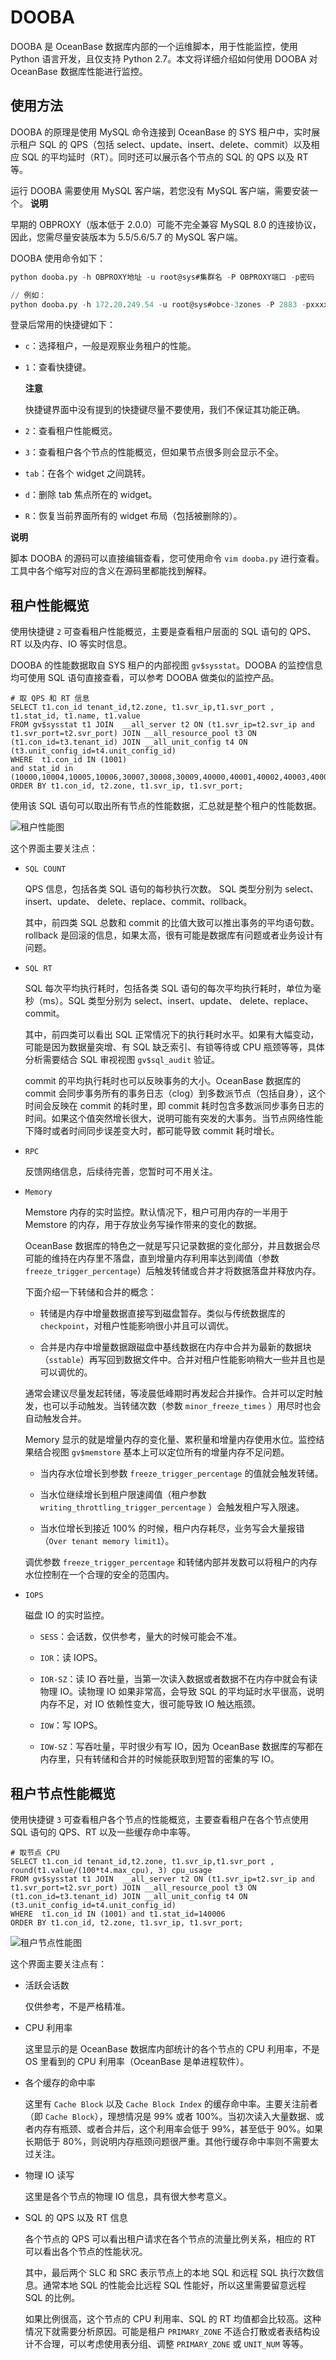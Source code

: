 DOOBA 
==========================

DOOBA 是 OceanBase 数据库内部的一个运维脚本，用于性能监控，使用 Python 语言开发，且仅支持 Python 2.7。本文将详细介绍如何使用 DOOBA 对 OceanBase 数据库性能进行监控。

使用方法 
-------------------------

DOOBA 的原理是使用 MySQL 命令连接到 OceanBase 的 SYS 租户中，实时展示租户 SQL 的 QPS（包括 select、update、insert、delete、commit）以及相应 SQL 的平均延时（RT）。同时还可以展示各个节点的 SQL 的 QPS 以及 RT 等。

运行 DOOBA 需要使用 MySQL 客户端，若您没有 MySQL 客户端，需要安装一个。
**说明**



早期的 OBPROXY（版本低于 2.0.0）可能不完全兼容 MySQL 8.0 的连接协议，因此，您需尽量安装版本为 5.5/5.6/5.7 的 MySQL 客户端。

DOOBA 使用命令如下：

```sql
python dooba.py -h OBPROXY地址 -u root@sys#集群名 -P OBPROXY端口 -p密码

// 例如：
python dooba.py -h 172.20.249.54 -u root@sys#obce-3zones -P 2883 -pxxxxxx
```



登录后常用的快捷键如下：

* `c`：选择租户，一般是观察业务租户的性能。

  

* `1`：查看快捷键。

  **注意**

  

  快捷键界面中没有提到的快捷键尽量不要使用，我们不保证其功能正确。
  

* `2`：查看租户性能概览。

  

* `3`：查看租户各个节点的性能概览，但如果节点很多则会显示不全。

  

* `tab`：在各个 widget 之间跳转。

  

* `d`：删除 tab 焦点所在的 widget。

  

* `R`：恢复当前界面所有的 widget 布局（包括被删除的）。

  



**说明**



脚本 DOOBA 的源码可以直接编辑查看，您可使用命令 `vim dooba.py` 进行查看。工具中各个缩写对应的含义在源码里都能找到解释。

租户性能概览 
---------------------------

使用快捷键 `2` 可查看租户性能概览，主要是查看租户层面的 SQL 语句的 QPS、RT 以及内存、IO 等实时信息。

DOOBA 的性能数据取自 SYS 租户的内部视图 `gv$sysstat`。DOOBA 的监控信息均可使用 SQL 语句直接查看，可以参考 DOOBA 做类似的监控产品。

```unknow
# 取 QPS 和 RT 信息
SELECT t1.con_id tenant_id,t2.zone, t1.svr_ip,t1.svr_port , t1.stat_id, t1.name, t1.value 
FROM gv$sysstat t1 JOIN  __all_server t2 ON (t1.svr_ip=t2.svr_ip and t1.svr_port=t2.svr_port) JOIN __all_resource_pool t3 ON (t1.con_id=t3.tenant_id) JOIN __all_unit_config t4 ON (t3.unit_config_id=t4.unit_config_id) 
WHERE  t1.con_id IN (1001) 
and stat_id in (10000,10004,10005,10006,30007,30008,30009,40000,40001,40002,40003,40004,40005,40006,40007,40008,40009,40010,40011,40012,40013,50000,50001,50002,50003,50004,50005,50006,50007,50008,50009,50010,50011,60000,60002,60003,60005,130000,130001,130002,130004)   
ORDER BY t1.con_id, t2.zone, t1.svr_ip, t1.svr_port;
```



使用该 SQL 语句可以取出所有节点的性能数据，汇总就是整个租户的性能数据。

![租户性能图](https://help-static-aliyun-doc.aliyuncs.com/assets/img/zh-CN/8508588361/p365164.png)

这个界面主要关注点：

* `SQL COUNT`

  QPS 信息，包括各类 SQL 语句的每秒执行次数。 SQL 类型分别为 select、insert、update、 delete、replace、commit、rollback。

  其中，前四类 SQL 总数和 commit 的比值大致可以推出事务的平均语句数。rollback 是回滚的信息，如果太高，很有可能是数据库有问题或者业务设计有问题。
  

* `SQL RT`

  SQL 每次平均执行耗时，包括各类 SQL 语句的每次平均执行耗时，单位为毫秒（ms）。SQL 类型分别为 select、insert、update、 delete、replace、commit。

  其中，前四类可以看出 SQL 正常情况下的执行耗时水平。如果有大幅变动，可能是因为数据量突增、有 SQL 缺乏索引、有锁等待或 CPU 瓶颈等等，具体分析需要结合 SQL 审视视图 `gv$sql_audit` 验证。

  commit 的平均执行耗时也可以反映事务的大小。OceanBase 数据库的 commit 会同步事务所有的事务日志（clog）到多数派节点（包括自身），这个时间会反映在 commit 的耗时里，即 commit 耗时包含多数派同步事务日志的时间。如果这个值突然增长很大，说明可能有突发的大事务。当节点网络性能下降时或者时间同步误差变大时，都可能导致 commit 耗时增长。
  

* `RPC`

  反馈网络信息，后续待完善，您暂时可不用关注。
  

* `Memory`

  Memstore 内存的实时监控。默认情况下，租户可用内存的一半用于 Memstore 的内存，用于存放业务写操作带来的变化的数据。

  OceanBase 数据库的特色之一就是写只记录数据的变化部分，并且数据会尽可能的维持在内存里不落盘，直到增量内存利用率达到阈值（参数 `freeze_trigger_percentage`）后触发转储或合并才将数据落盘并释放内存。

  下面介绍一下转储和合并的概念：
  * 转储是内存中增量数据直接写到磁盘暂存。类似与传统数据库的 `checkpoint`，对租户性能影响很小并且可以调优。

    
  
  * 合并是内存中增量数据跟磁盘中基线数据在内存中合并为最新的数据块（`sstable`）再写回到数据文件中。合并对租户性能影响稍大一些并且也是可以调优的。

    
  

  

  通常会建议尽量发起转储，等凌晨低峰期时再发起合并操作。合并可以定时触发，也可以手动触发。当转储次数（参数 `minor_freeze_times` ）用尽时也会自动触发合并。

  Memory 显示的就是增量内存的变化量、累积量和增量内存使用水位。监控结果结合视图 `gv$memstore` 基本上可以定位所有的增量内存不足问题。
  * 当内存水位增长到参数 `freeze_trigger_percentage` 的值就会触发转储。

    
  
  * 当水位继续增长到租户限速阈值（租户参数 `writing_throttling_trigger_percentage` ）会触发租户写入限速。

    
  
  * 当水位增长到接近 100% 的时候，租户内存耗尽，业务写会大量报错（`Over tenant memory limit1`）。

    
  

  

  调优参数 `freeze_trigger_percentage` 和转储内部并发数可以将租户的内存水位控制在一个合理的安全的范围内。
  

* `IOPS`

  磁盘 IO 的实时监控。
  * `SESS`：会话数，仅供参考，量大的时候可能会不准。

    
  
  * `IOR`：读 IOPS。

    
  
  * `IOR-SZ`：读 IO 吞吐量，当第一次读入数据或者数据不在内存中就会有读物理 IO。读物理 IO 如果非常高，会导致 SQL 的平均延时水平很高，说明内存不足，对 IO 依赖性变大，很可能导致 IO 触达瓶颈。

    
  
  * `IOW`：写 IOPS。

    
  
  * `IOW-SZ`：写吞吐量，平时很少有写 IO，因为 OceanBase 数据库的写都在内存里，只有转储和合并的时候能获取到短暂的密集的写 IO。

    
  

  




租户节点性能概览 
-----------------------------

使用快捷键 `3` 可查看租户各个节点的性能概览，主要查看租户在各个节点使用 SQL 语句的 QPS、RT 以及一些缓存命中率等。

```unknow
# 取节点 CPU
SELECT t1.con_id tenant_id,t2.zone, t1.svr_ip,t1.svr_port , round(t1.value/(100*t4.max_cpu), 3) cpu_usage 
FROM gv$sysstat t1 JOIN  __all_server t2 ON (t1.svr_ip=t2.svr_ip and t1.svr_port=t2.svr_port) JOIN __all_resource_pool t3 ON (t1.con_id=t3.tenant_id) JOIN __all_unit_config t4 ON (t3.unit_config_id=t4.unit_config_id) 
WHERE  t1.con_id IN (1001) and t1.stat_id=140006  
ORDER BY t1.con_id, t2.zone, t1.svr_ip, t1.svr_port;
```



![租户节点性能图](https://help-static-aliyun-doc.aliyuncs.com/assets/img/zh-CN/8508588361/p365165.png)

这个界面主要关注点有：

* 活跃会话数

  仅供参考，不是严格精准。
  

* CPU 利用率

  这里显示的是 OceanBase 数据库内部统计的各个节点的 CPU 利用率，不是 OS 里看到的 CPU 利用率（OceanBase 是单进程软件）。
  

* 各个缓存的命中率

  这里有 `Cache Block` 以及 `Cache Block Index` 的缓存命中率。主要关注前者（即 `Cache Block`），理想情况是 99% 或者 100%。当初次读入大量数据、或者内存有瓶颈、或者合并后，这个利用率会低于 99%，甚至低于 90%。如果长期低于 80%，则说明内存瓶颈问题很严重。其他行缓存命中率则不需要太过关注。
  

* 物理 IO 读写

  这里是各个节点的物理 IO 信息，具有很大参考意义。
  

* SQL 的 QPS 以及 RT 信息

  各个节点的 QPS 可以看出租户请求在各个节点的流量比例关系，相应的 RT 可以看出各个节点的性能状况。

  其中，最后两个 SLC 和 SRC 表示节点上的本地 SQL 和远程 SQL 执行次数信息。通常本地 SQL 的性能会比远程 SQL 性能好，所以这里需要留意远程 SQL 的比例。

  如果比例很高，这个节点的 CPU 利用率、SQL 的 RT 均值都会比较高。这种情况下就需要分析原因。可能是租户 `PRIMARY_ZONE` 不适合打散或者表结构设计不合理，可以考虑使用表分组、调整 `PRIMARY_ZONE` 或 `UNIT_NUM` 等等。
  



